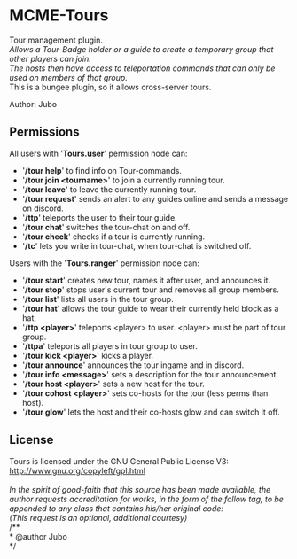# MCME-Tours

Tour management plugin.<br/>
<i>Allows a Tour-Badge holder or a guide to create a temporary group that other players can join.<br/>
The hosts then have access to teleportation commands that can only be used on members of that group.<br/></i>
This is a bungee plugin, so it allows cross-server tours.
<br/>

Author: Jubo

## <b>Permissions</b>
All users with '<b>Tours.user</b>' permission node can:
- '<b>/tour help</b>' to find info on Tour-commands.
- '<b>/tour join \<tourname\></b>' to join a currently running tour.
- '<b>/tour leave</b>' to leave the currently running tour.
- '<b>/tour request</b>' sends an alert to any guides online and sends a message on discord.
- '<b>/ttp</b>' teleports the user to their tour guide.
- '<b>/tour chat</b>' switches the tour-chat on and off.
- '<b>/tour check</b>' checks if a tour is currently running.
- '<b>/tc</b>' lets you write in tour-chat, when tour-chat is switched off.

Users with the '<b>Tours.ranger</b>' permission node can:
- '<b>/tour start</b>' creates new tour, names it after user, and announces it.
- '<b>/tour stop</b>' stops user's current tour and removes all group members.
- '<b>/tour list</b>' lists all users in the tour group.
- '<b>/tour hat</b>' allows the tour guide to wear their currently held block as a hat.
- '<b>/ttp \<player\></b>' teleports \<player\> to user. \<player\> must be part of tour group.
- '<b>/ttpa</b>' teleports all players in tour group to user.
- '<b>/tour kick \<player\></b>' kicks a player.
- '<b>/tour announce</b>' announces the tour ingame and in discord.
- '<b>/tour info \<message\></b>' sets a description for the tour announcement.
- '<b>/tour host \<player\></b>' sets a new host for the tour.
- '<b>/tour cohost \<player\></b>' sets co-hosts for the tour (less perms than host).
- '<b>/tour glow</b>' lets the host and their co-hosts glow and can switch it off.

## <b>License</b>

Tours is licensed under the GNU General Public License V3:<br/>
http://www.gnu.org/copyleft/gpl.html<br/>
<br/>
<i>In the spirit of good-faith that this source has been made available, the author requests accreditation for works, in the form of the follow tag, to be appended to any class that contains his/her original code:<br/>
(This request is an optional, additional courtesy)</i><br/>
/**<br/>
\* @author Jubo<br/>
\*/<br/>